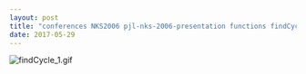 ```yaml
---
layout: post
title: "conferences NKS2006 pjl-nks-2006-presentation functions findCycle.nb"
date: 2017-05-29
---
```


![findCycle_1.gif](../../../assets/2017/05/29/findCycle-500px/findCycle_1.gif)

